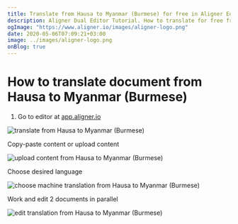 ```yaml
---
title: Translate from Hausa to Myanmar (Burmese) for free in Aligner Editor
description: Aligner Dual Editor Tutorial. How to translate for free from Hausa to Myanmar (Burmese). Aligner is multilingual document management platform. 
ogImage: "https://www.aligner.io/images/aligner-logo.png"
date: 2020-05-06T07:09:21+03:00
image: ../images/aligner-logo.png
onBlog: true
---
```


# How to translate document from Hausa to Myanmar (Burmese)

1. Go to editor at [app.aligner.io](https://app.aligner.io "Aligner App web page")

![translate from Hausa to Myanmar (Burmese)](../aligner-blank-editor.png "translate from Hausa to Myanmar (Burmese)")

Copy-paste content or upload content

![upload content from Hausa to Myanmar (Burmese)](../aligner-uploaded-document.png "upload content from Hausa to Myanmar (Burmese)")

Choose desired language

![choose machine translation from Hausa to Myanmar (Burmese)](../aligner-language-dropdown.png "choose machine translation from Hausa to Myanmar (Burmese)")

Work and edit 2 documents in parallel

![edit translation from Hausa to Myanmar (Burmese)](../aligner-double-sitded-editor.png "edit translation from Hausa to Myanmar (Burmese)")

